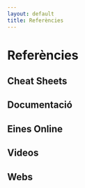 ```yaml
---
layout: default
title: Referències
---
```


# Referències

## Cheat Sheets

## Documentació

## Eines Online

## Videos

## Webs
